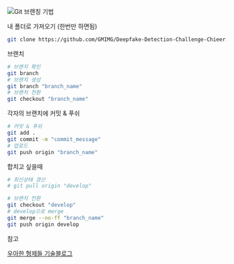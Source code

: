 ![Git 브랜칭 기법](https://t1.daumcdn.net/cfile/tistory/99DEE0415AB07EF817)



내 폴더로 가져오기 (한번만 하면됨)

```bash
git clone https://github.com/GMIMG/Deepfake-Detection-Challenge-Chieer.git
```



브랜치

```bash
# 브랜치 확인
git branch
# 브랜치 생성
git branch "branch_name"
# 브랜치 전환
git checkout "branch_name"
```



각자의 브랜치에 커밋 & 푸쉬

```bash
# 커밋 & 푸쉬
git add .
git commit -m "commit_message"
# 업로드
git push origin "branch_name"
```



합치고 싶을때

```bash
# 최신상태 갱신
# git pull origin "develop"

# 브랜치 전환
git checkout "develop"
# develop으로 merge
git merge --no-ff "branch_name"
git push origin develop
```



참고

[우아한 형제들 기술블로그](https://woowabros.github.io/experience/2017/10/30/baemin-mobile-git-branch-strategy.html)